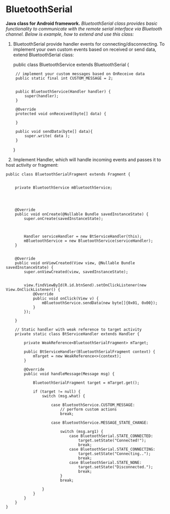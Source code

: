 # BluetoothSerial

**Java class for Android framework.**
*BluetoothSerial class provides basic functionality to communicate with the remote serial interface via Bluetooth channel. Below is example, how to extend and use this class:*
1. BluetoothSerial provide handler events for connecting/disconnecting. To implement your own custom events based on received or send data, extend BluetoothSerial class:



    public class BluetoothService extends  BluetoothSerial {
    
        // implement your custom messages based on OnReceive data
        public static final int CUSTOM_MESSAGE = 2;
    
    
        public BluetoothService(Handler handler) {
            super(handler);
        }
    
        @Override
        protected void onReceived(byte[] data) {
    
        }
    
        public void sendData(byte[] data){
            super.write( data );
        }
    
    
    }
         

 
2. Implement Handler, which will handle incoming events and passes it to host activity or fragment:

    public class BluetoothSerialFragment extends Fragment {
    
      
        private BluetoothService mBluetoothService;
  
    
     
    
        @Override
        public void onCreate(@Nullable Bundle savedInstanceState) {
            super.onCreate(savedInstanceState);
    
            
	  
            Handler serviceHandler = new BtServiceHandler(this);
            mBluetoothService = new BluetoothService(serviceHandler);
        }
    
     
        @Override
        public void onViewCreated(View view, @Nullable Bundle savedInstanceState) {
            super.onViewCreated(view, savedInstanceState);
    
        
            view.findViewById(R.id.btnSend).setOnClickListener(new View.OnClickListener() {
                @Override
                public void onClick(View v) {
                    mBluetoothService.sendData(new byte[]{0x01, 0x00});
                }
            });
   
        }
    
        // Static handler with weak reference to target activity
        private static class BtServiceHandler extends Handler {
    
            private WeakReference<BluetoothSerialFragment> mTarget;
    
            public BtServiceHandler(BluetoothSerialFragment context) {
                mTarget = new WeakReference<>(context);
            }
    
            @Override
            public void handleMessage(Message msg) {
    
                BluetoothSerialFragment target = mTarget.get();
    
                if (target != null) {
                    switch (msg.what) {
    
                        case BluetoothService.CUSTOM_MESSAGE:
                            // perform custom actions
                            break;
    
                        case BluetoothService.MESSAGE_STATE_CHANGE:
    
                            switch (msg.arg1) {
                                case BluetoothSerial.STATE_CONNECTED:
                                    target.setState("Connected!");
                                    break;
                                case BluetoothSerial.STATE_CONNECTING:
                                    target.setState("Connecting..");
                                    break;
                                case BluetoothSerial.STATE_NONE:
                                    target.setState("Disconnected.");
                                    break;
                            }
                            break;
    
                    }
                }
            }
        }
    }


